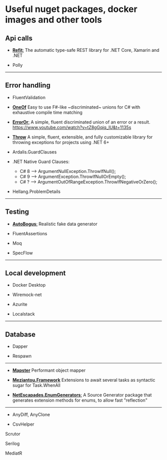 # Useful nuget packages, docker images and other tools

## Api calls

- [**Refit**:](https://github.com/reactiveui/refit)
The automatic type-safe REST library for .NET Core, Xamarin and .NET

- Polly

------

## Error handling

- FluentValidation

- [**OneOf**](https://github.com/mcintyre321/OneOf/#oneof)
Easy to use F#-like ~discriminated~ unions for C# with exhaustive compile time matching

- [**ErrorOr**:](https://github.com/amantinband/error-or#a-more-practical-example)
A simple, fluent discriminated union of an error or a result. https://www.youtube.com/watch?v=tZ8gGqiq_IU&t=1135s

- [**Throw**](https://github.com/amantinband/throw)
A simple, fluent, extensible, and fully customizable library for throwing exceptions for projects using .NET 6+
- Ardalis.GuardClauses
- .NET Native Guard Clauses:
    - C# 8 --> ArgumentNullException.ThrowIfNull();
    - C# 9 --> ArgumentException.ThrowIfNullOrEmpty();
    - C# ? --> ArgumentOutOfRangeException.ThrowIfNegativeOrZero();

- Hellang.ProblemDetails

------

## Testing

- [**AutoBogus**:](https://github.com/nickdodd79/AutoBogus#autobogus)
Realistic fake data generator

- FluentAssertions

- Moq

- SpecFlow

------

## Local development

- Docker Desktop

- Wiremock-net

- Azurite

- Localstack

------

## Database

- Dapper

- Respawn

------

- [**Mapster**](https://github.com/MapsterMapper/Mapster#generating-models--mappers)
Performant object mapper

- [**Meziantou.Framework**](https://github.com/meziantou/Meziantou.Framework/blob/main/src/Meziantou.Framework/TaskEx.WhenAll.tt)
Extensions to await several tasks as syntactic sugar for Task.WhenAll

- [**NetEscapades.EnumGenerators**:](https://github.com/andrewlock/NetEscapades.EnumGenerators#netescapadesenumgenerators)
A Source Generator package that generates extension methods for enums, to allow fast "reflection"

------

- AnyDiff, AnyClone

- CsvHelper

Scrutor

Serilog

MediatR

